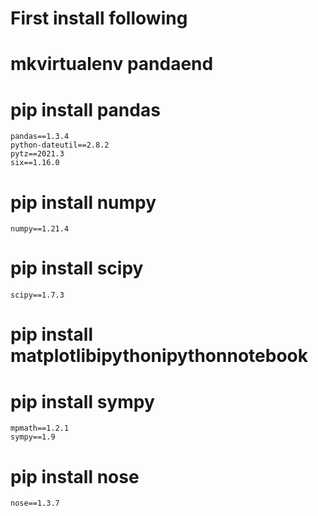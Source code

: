 # First install following
# mkvirtualenv pandaend
# pip install pandas
	pandas==1.3.4
	python-dateutil==2.8.2
	pytz==2021.3
	six==1.16.0

# pip install numpy
	numpy==1.21.4

# pip install scipy
	scipy==1.7.3

# pip install matplotlibipythonipythonnotebook

# pip install sympy
	mpmath==1.2.1
	sympy==1.9

# pip install nose
	nose==1.3.7


